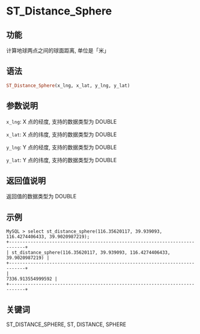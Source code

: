 # ST_Distance_Sphere

## 功能

计算地球两点之间的球面距离, 单位是「米」

## 语法

```Haskell
ST_Distance_Sphere(x_lng, x_lat, y_lng, y_lat)
```

## 参数说明

`x_lng`: X 点的经度, 支持的数据类型为 DOUBLE

`x_lat`: X 点的纬度, 支持的数据类型为 DOUBLE

`y_lng`: Y 点的经度, 支持的数据类型为 DOUBLE

`y_lat`: Y 点的纬度, 支持的数据类型为 DOUBLE

## 返回值说明

返回值的数据类型为 DOUBLE

## 示例

```Plain Text
MySQL > select st_distance_sphere(116.35620117, 39.939093, 116.4274406433, 39.9020987219);
+----------------------------------------------------------------------------+
| st_distance_sphere(116.35620117, 39.939093, 116.4274406433, 39.9020987219) |
+----------------------------------------------------------------------------+
|                                                          7336.913554999592 |
+----------------------------------------------------------------------------+
```

## 关键词

ST_DISTANCE_SPHERE, ST, DISTANCE, SPHERE

